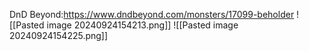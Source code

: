 DnD Beyond:https://www.dndbeyond.com/monsters/17099-beholder
![[Pasted image 20240924154213.png]]
![[Pasted image 20240924154225.png]]